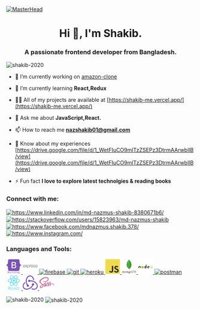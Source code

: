 [![MasterHead](./skill_coverpic.png)](https://shakib-me.vercel.app/)
<h1 align="center">Hi 👋, I'm Shakib.</h1>
<h3 align="center">A passionate frontend developer from Bangladesh.</h3>

<p align="left"> <img src="https://komarev.com/ghpvc/?username=shakib-2020&label=Profile%20views&color=0e75b6&style=flat" alt="shakib-2020" /> </p>

- 🔭 I’m currently working on [amazon-clone](https://github.com/shakib-2020/amazon-clone)

- 🌱 I’m currently learning **React,Redux**

- 👨‍💻 All of my projects are available at [https://shakib-me.vercel.app/](https://shakib-me.vercel.app/)

- 💬 Ask me about **JavaScript,React.**

- 📫 How to reach me **nazshakib01@gmail.com**

- 📄 Know about my experiences [https://drive.google.com/file/d/1_WetFIuCO9mlTzZSEPz3DtrmAArwbIlB/view](https://drive.google.com/file/d/1_WetFIuCO9mlTzZSEPz3DtrmAArwbIlB/view)

- ⚡ Fun fact **I love to explore latest technolgies & reading books**

<h3 align="left">Connect with me:</h3>
<p align="left">
<a href="https://linkedin.com/in/https://www.linkedin.com/in/md-nazmus-shakib-8380671b6/" target="blank"><img align="center" src="https://raw.githubusercontent.com/rahuldkjain/github-profile-readme-generator/master/src/images/icons/Social/linked-in-alt.svg" alt="https://www.linkedin.com/in/md-nazmus-shakib-8380671b6/" height="30" width="40" /></a>
<a href="https://stackoverflow.com/users/https://stackoverflow.com/users/15823963/md-nazmus-shakib" target="blank"><img align="center" src="https://raw.githubusercontent.com/rahuldkjain/github-profile-readme-generator/master/src/images/icons/Social/stack-overflow.svg" alt="https://stackoverflow.com/users/15823963/md-nazmus-shakib" height="30" width="40" /></a>
<a href="https://fb.com/https://www.facebook.com/mdnazmus.shakib.378/" target="blank"><img align="center" src="https://raw.githubusercontent.com/rahuldkjain/github-profile-readme-generator/master/src/images/icons/Social/facebook.svg" alt="https://www.facebook.com/mdnazmus.shakib.378/" height="30" width="40" /></a>
<a href="https://instagram.com/https://www.instagram.com/" target="blank"><img align="center" src="https://raw.githubusercontent.com/rahuldkjain/github-profile-readme-generator/master/src/images/icons/Social/instagram.svg" alt="https://www.instagram.com/" height="30" width="40" /></a>
</p>

<h3 align="left">Languages and Tools:</h3>
<p align="left"> <a href="https://getbootstrap.com" target="_blank" rel="noreferrer"> <img src="https://raw.githubusercontent.com/devicons/devicon/master/icons/bootstrap/bootstrap-plain-wordmark.svg" alt="bootstrap" width="40" height="40"/> </a> <a href="https://expressjs.com" target="_blank" rel="noreferrer"> <img src="https://raw.githubusercontent.com/devicons/devicon/master/icons/express/express-original-wordmark.svg" alt="express" width="40" height="40"/> </a> <a href="https://firebase.google.com/" target="_blank" rel="noreferrer"> <img src="https://www.vectorlogo.zone/logos/firebase/firebase-icon.svg" alt="firebase" width="40" height="40"/> </a> <a href="https://git-scm.com/" target="_blank" rel="noreferrer"> <img src="https://www.vectorlogo.zone/logos/git-scm/git-scm-icon.svg" alt="git" width="40" height="40"/> </a> <a href="https://heroku.com" target="_blank" rel="noreferrer"> <img src="https://www.vectorlogo.zone/logos/heroku/heroku-icon.svg" alt="heroku" width="40" height="40"/> </a> <a href="https://developer.mozilla.org/en-US/docs/Web/JavaScript" target="_blank" rel="noreferrer"> <img src="https://raw.githubusercontent.com/devicons/devicon/master/icons/javascript/javascript-original.svg" alt="javascript" width="40" height="40"/> </a> <a href="https://www.mongodb.com/" target="_blank" rel="noreferrer"> <img src="https://raw.githubusercontent.com/devicons/devicon/master/icons/mongodb/mongodb-original-wordmark.svg" alt="mongodb" width="40" height="40"/> </a> <a href="https://nodejs.org" target="_blank" rel="noreferrer"> <img src="https://raw.githubusercontent.com/devicons/devicon/master/icons/nodejs/nodejs-original-wordmark.svg" alt="nodejs" width="40" height="40"/> </a> <a href="https://postman.com" target="_blank" rel="noreferrer"> <img src="https://www.vectorlogo.zone/logos/getpostman/getpostman-icon.svg" alt="postman" width="40" height="40"/> </a> <a href="https://reactjs.org/" target="_blank" rel="noreferrer"> <img src="https://raw.githubusercontent.com/devicons/devicon/master/icons/react/react-original-wordmark.svg" alt="react" width="40" height="40"/> </a> <a href="https://redux.js.org" target="_blank" rel="noreferrer"> <img src="https://raw.githubusercontent.com/devicons/devicon/master/icons/redux/redux-original.svg" alt="redux" width="40" height="40"/> </a> <a href="https://sass-lang.com" target="_blank" rel="noreferrer"> <img src="https://raw.githubusercontent.com/devicons/devicon/master/icons/sass/sass-original.svg" alt="sass" width="40" height="40"/> </a> </p>

<p><img align="left" src="https://github-readme-stats.vercel.app/api/top-langs?username=shakib-2020&show_icons=true&locale=en&layout=compact" alt="shakib-2020" /></p>

<p>&nbsp;<img align="center" src="https://github-readme-stats.vercel.app/api?username=shakib-2020&show_icons=true&locale=en" alt="shakib-2020" /></p>

